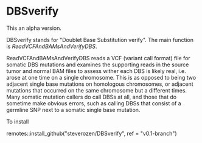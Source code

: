 # DBSverify

This an alpha version.

DBSverify stands for "Doublet Base Substitution verify". 
The main function is *ReadVCFAndBAMsAndVerifyDBS*.

ReadVCFAndBAMsAndVerifyDBS reads a VCF
(variant call format) file for somatic DBS mutations and
examines the supporting reads in the source tumor and
normal BAM files to assess wither each DBS is likely real,
i.e. arose at one time on a single chromosome. This is
as opposed to being two adjacent single base mutations on
homologous chromosomes, or adjacent mutations that occurred
on the same chromosome but a different times. Many somatic
mutation callers do call DBSs at all, and those that
do sometime make obvious errors, such as calling
DBSs that consist of a germline SNP next to a somatic
single base mutation.

To install

remotes::install_github("steverozen/DBSverify", ref = "v0.1-branch")


